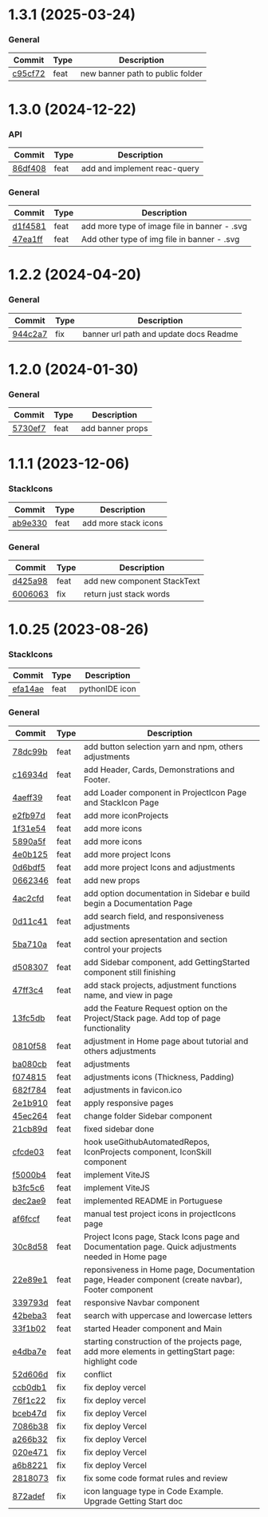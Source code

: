 <a name="1.3.1"></a>
# 1.3.1 (2025-03-24)

### General
| Commit | Type | Description |
|--------|------|-------------|
| [c95cf72](https://github.com/DIGOARTHUR/github-automated-repos/commit/c95cf7205a7e33d12fb2cf1fcb2a5f67cd22318e) | feat | new banner path to public folder |


<a name="1.3.0"></a>
# 1.3.0 (2024-12-22)

### API
| Commit | Type | Description |
|--------|------|-------------|
| [86df408](https://github.com/DIGOARTHUR/github-automated-repos/commit/86df4087b4bf60490d20453f55c0327f8c352a6a) | feat | add and implement reac-query |


### General
| Commit | Type | Description |
|--------|------|-------------|
| [d1f4581](https://github.com/DIGOARTHUR/github-automated-repos/commit/d1f45817d3e5c0c61588537552ba4d0846155232) | feat | add more type of image file in banner - .svg |
| [47ea1ff](https://github.com/DIGOARTHUR/github-automated-repos/commit/47ea1ffa6fea3e189614ee7cf3714bacd1f13044) | feat | Add other type of img file in banner - .svg |


<a name="1.2.2"></a>
# 1.2.2 (2024-04-20)

### General
| Commit | Type | Description |
|--------|------|-------------|
| [944c2a7](https://github.com/DIGOARTHUR/github-automated-repos/commit/944c2a75a9f9f921db3ff9dc79827417986531dd) | fix | banner url path and update docs Readme |


<a name="1.2.0"></a>
# 1.2.0 (2024-01-30)

### General
| Commit | Type | Description |
|--------|------|-------------|
| [5730ef7](https://github.com/DIGOARTHUR/github-automated-repos/commit/5730ef751f33ad2740263f8a7799f557c4432530) | feat | add banner props |


<a name="1.1.1"></a>
# 1.1.1 (2023-12-06)

### StackIcons
| Commit | Type | Description |
|--------|------|-------------|
| [ab9e330](https://github.com/DIGOARTHUR/github-automated-repos/commit/ab9e330e3d9e9ef109871d7b0e9d52839235ddb7) | feat | add more stack icons |


### General
| Commit | Type | Description |
|--------|------|-------------|
| [d425a98](https://github.com/DIGOARTHUR/github-automated-repos/commit/d425a98afa9b84cc54b5eb348976c2d0dc60cdfa) | feat | add new component StackText |
| [6006063](https://github.com/DIGOARTHUR/github-automated-repos/commit/60060632968e33167bba4501cd5423a24cd2c4ec) | fix | return just stack words |


<a name="1.0.25"></a>
# 1.0.25 (2023-08-26)

### StackIcons
| Commit | Type | Description |
|--------|------|-------------|
| [efa14ae](https://github.com/DIGOARTHUR/github-automated-repos/commit/efa14ae297dbf59b0cb116d273a05a5b9918638f) | feat | pythonIDE icon |


### General
| Commit | Type | Description |
|--------|------|-------------|
| [78dc99b](https://github.com/DIGOARTHUR/github-automated-repos/commit/78dc99bbc83aecdc159e3b8ec935cbb79cd1d2ab) | feat | add button selection yarn and npm, others adjustments |
| [c16934d](https://github.com/DIGOARTHUR/github-automated-repos/commit/c16934db5b2e311c136b6e934f3876932ede9d5f) | feat | add Header, Cards, Demonstrations and Footer. |
| [4aeff39](https://github.com/DIGOARTHUR/github-automated-repos/commit/4aeff39d28d7cde473120b933d627bd57ec06197) | feat | add Loader component in ProjectIcon Page and StackIcon Page |
| [e2fb97d](https://github.com/DIGOARTHUR/github-automated-repos/commit/e2fb97d232eb0bb9f7fee0ca94da0f48feff638b) | feat | add more iconProjects |
| [1f31e54](https://github.com/DIGOARTHUR/github-automated-repos/commit/1f31e54db3729087da56a58d65d8cda837c24eb0) | feat | add more icons |
| [5890a5f](https://github.com/DIGOARTHUR/github-automated-repos/commit/5890a5f2b4e075cc319600c09bc4524409dbb934) | feat | add more icons |
| [4e0b125](https://github.com/DIGOARTHUR/github-automated-repos/commit/4e0b1259e7efb35837206bf634e1c80a75e73ce7) | feat | add more project Icons |
| [0d6bdf5](https://github.com/DIGOARTHUR/github-automated-repos/commit/0d6bdf547eeeb6bf2a3423e3d105d7d4e7d2b195) | feat | add more project Icons and adjustments |
| [0662346](https://github.com/DIGOARTHUR/github-automated-repos/commit/066234666b31110752556f219020704bc070ceb0) | feat | add new props |
| [4ac2cfd](https://github.com/DIGOARTHUR/github-automated-repos/commit/4ac2cfdbdc8fb247bf86eb807dafcee28cbcf1a5) | feat | add option documentation in Sidebar e build begin a Documentation Page |
| [0d11c41](https://github.com/DIGOARTHUR/github-automated-repos/commit/0d11c41f6160a70adb58ea87f1c41d6b4edf33c5) | feat | add search field, and responsiveness adjustments |
| [5ba710a](https://github.com/DIGOARTHUR/github-automated-repos/commit/5ba710a5a00bf29d2f0491c18f4694a294ebda0c) | feat | add section apresentation and section control your projects |
| [d508307](https://github.com/DIGOARTHUR/github-automated-repos/commit/d50830720b2393b89d7695136d051ba1592a1d62) | feat | add Sidebar component, add GettingStarted component still finishing |
| [47ff3c4](https://github.com/DIGOARTHUR/github-automated-repos/commit/47ff3c4c7ea3bc71d01230c28019d611f14e849d) | feat | add stack projects, adjustment functions name, and view in page |
| [13fc5db](https://github.com/DIGOARTHUR/github-automated-repos/commit/13fc5dbd75b62133245ad8fc0da7dae508f1ad4a) | feat | add the Feature Request option on the Project/Stack page. Add top of page functionality |
| [0810f58](https://github.com/DIGOARTHUR/github-automated-repos/commit/0810f58a180784c59a0ed6c38498002b18652439) | feat | adjustment in Home page about tutorial and others adjustments |
| [ba080cb](https://github.com/DIGOARTHUR/github-automated-repos/commit/ba080cb307148b3fdebe4877b10d6d8fda9e6d9c) | feat | adjustments |
| [f074815](https://github.com/DIGOARTHUR/github-automated-repos/commit/f074815dc509d1b248ac3313919f0daa4155ead7) | feat | adjustments icons (Thickness, Padding) |
| [682f784](https://github.com/DIGOARTHUR/github-automated-repos/commit/682f7849bdec3822bc4015ad529b5ab99463993f) | feat | adjustments in favicon.ico |
| [2e1b910](https://github.com/DIGOARTHUR/github-automated-repos/commit/2e1b9108f304f8ba9a9e3180ad0ebdb40f964863) | feat | apply responsive pages |
| [45ec264](https://github.com/DIGOARTHUR/github-automated-repos/commit/45ec2646c52db32e16d37566657ca5b5a7f04aa1) | feat | change folder Sidebar component |
| [21cb89d](https://github.com/DIGOARTHUR/github-automated-repos/commit/21cb89d564cb83b43b39898019cae49f8ef371fc) | feat | fixed sidebar done |
| [cfcde03](https://github.com/DIGOARTHUR/github-automated-repos/commit/cfcde0352618ce38c239966bf041ac965cd305cf) | feat | hook useGithubAutomatedRepos, IconProjects component, IconSkill component |
| [f5000b4](https://github.com/DIGOARTHUR/github-automated-repos/commit/f5000b4024ef24da5e807101494b43be6c301515) | feat | implement ViteJS |
| [b3fc5c6](https://github.com/DIGOARTHUR/github-automated-repos/commit/b3fc5c60ade6071dcf89231bd5378bca05c6dda3) | feat | implement ViteJS |
| [dec2ae9](https://github.com/DIGOARTHUR/github-automated-repos/commit/dec2ae900352b4d606e99991f60c8d8e2e695bb7) | feat | implemented README in Portuguese |
| [af6fccf](https://github.com/DIGOARTHUR/github-automated-repos/commit/af6fccf7e58e139f9c66657e9375c842405100ba) | feat | manual test project icons in projectIcons page |
| [30c8d58](https://github.com/DIGOARTHUR/github-automated-repos/commit/30c8d58fe015a4a5f55e08aee7244f799ba24b75) | feat | Project Icons page, Stack Icons page and Documentation page. Quick adjustments needed in Home page |
| [22e89e1](https://github.com/DIGOARTHUR/github-automated-repos/commit/22e89e119df9ecf2ec8ef28b0e754ecbfe526335) | feat | reponsiveness in Home page, Documentation page, Header component (create navbar), Footer component |
| [339793d](https://github.com/DIGOARTHUR/github-automated-repos/commit/339793db0c4f9b74a0c7b68514e582a2aa1201f6) | feat | responsive Navbar component |
| [42beba3](https://github.com/DIGOARTHUR/github-automated-repos/commit/42beba36b60452fecd7a135a62a217fb2d07c525) | feat | search with uppercase and lowercase letters |
| [33f1b02](https://github.com/DIGOARTHUR/github-automated-repos/commit/33f1b02db4efc6f45878454c31856e2c31a5398f) | feat | started Header component and Main |
| [e4dba7e](https://github.com/DIGOARTHUR/github-automated-repos/commit/e4dba7e16cb9d7ce494d08e44278ca7ab44b0f41) | feat | starting construction of the projects page, add more elements in gettingStart page: highlight code |
| [52d606d](https://github.com/DIGOARTHUR/github-automated-repos/commit/52d606d20cf28614ab5fda2583208eb0df201719) | fix | conflict |
| [ccb0db1](https://github.com/DIGOARTHUR/github-automated-repos/commit/ccb0db10910d79b874d6696a61956dc9f125649f) | fix | fix deploy vercel |
| [76f1c22](https://github.com/DIGOARTHUR/github-automated-repos/commit/76f1c2250e4d6da7b918354d6003814e2bd17614) | fix | fix deploy vercel |
| [bceb47d](https://github.com/DIGOARTHUR/github-automated-repos/commit/bceb47d6e5ae9a208378ff595a4070a9bdb38940) | fix | fix deploy Vercel |
| [7086b38](https://github.com/DIGOARTHUR/github-automated-repos/commit/7086b383da3e17b5be3a70e4239a0c4d8a4fb4d2) | fix | fix deploy Vercel |
| [a266b32](https://github.com/DIGOARTHUR/github-automated-repos/commit/a266b32881e4ca7926a0e869b8e8a5d18c99e829) | fix | fix deploy Vercel |
| [020e471](https://github.com/DIGOARTHUR/github-automated-repos/commit/020e47176623bd5a91297080f85d245ef36deee3) | fix | fix deploy Vercel |
| [a6b8221](https://github.com/DIGOARTHUR/github-automated-repos/commit/a6b822134912b604959d0f7006c806dd47cb970a) | fix | fix deploy Vercel |
| [2818073](https://github.com/DIGOARTHUR/github-automated-repos/commit/28180735777a97eb8b5a36cffbe22c1c25f2d3c4) | fix | fix some code format rules and review |
| [872adef](https://github.com/DIGOARTHUR/github-automated-repos/commit/872adef55428a065e0203a012f0af4788894bbc2) | fix | icon language type in Code Example. Upgrade Getting Start doc |


